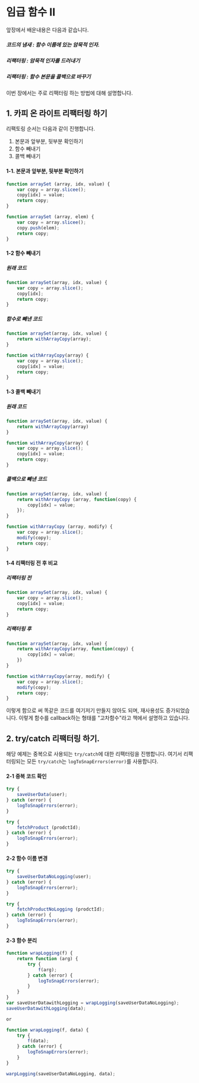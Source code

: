 # 임급 함수	II

앞장에서 배운내용은 다음과 같습니다.

##### 코드의 냄새 : 함수 이름에 있는 암묵적 인자.
##### 리팩터링 : 암묵적 인자를 드러내기
##### 리팩터링 : 함수 본문을 콜백으로 바꾸기

이번 장에서는 주로 리팩터링 하는 방법에 대해 설명합니다.

## 1. 카피 온 라이트 리팩터링 하기
리팩토링 순서는 다음과 같이 진행합니다.
1. 본문과 앞부분, 뒷부분 확인하기
2. 함수 빼내기
3. 콜백 빼내기

#### 1-1. 본문과 앞부분, 뒷부분 확인하기
```javascript
function arraySet (array, idx, value) {
    var copy = array.slicee();
    copy[idx] = value;
    return copy;
}

function arraySet (array, elem) {
    var copy = array.slicee();
    copy.push(elem);
    return copy;
}
```

#### 1-2 함수 빼내기

##### 원래 코드
```javascript
function arraySet(array, idx, value) {
    var copy = array.slice();
    copy[idx];
    return copy;
}
```
##### 함수로 빼낸 코드
```javascript
function arraySet(array, idx, value) {
    return withArrayCopy(array);
}

function withArrayCopy(array) {
    var copy = array.slice();
    copy[idx] = value;
    return copy;
}
```

#### 1-3 콜백 빼내기
##### 원래 코드
```javascript
function arraySet(array, idx, value) {
    return withArrayCopy(array)
}

function withArrayCopy(array) {
    var copy = array.slice();
    copy[idx] = value;
    return copy;
}
```

##### 콜백으로 빼낸 코드
```javascript
function arraySet(array, idx, value) {
    return withArrayCopy (array, function(copy) {
        copy[idx] = value;
    });
}

function withArrayCopy (array, modify) {
    var copy = array.slice();
    modify(copy);
    return copy;
}
```

#### 1-4 리팩터링 전 후 비교
##### 리팩터링 전
```javascript
function arraySet(array, idx, value) {
    var copy = array.slice();
    copy[idx] = value;
    return copy;
}
```

##### 리팩터링 후
```javascript
function arraySet(array, idx, value) {
    return withArrayCopy(array, function(copy) {
        copy[idx] = value;
    })
}

function withArrayCopy(array, modify) {
    var copy = array.slice();
    modify(copy);
    return copy;
}
```

이렇게 함으로 써 똑같은 코드를 여기저기 만들지 않아도 되며, 재사용성도 증가되었습니다.
이렇게 함수를 callback하는 형태를 "고차함수"라고 책에서 설명하고 있습니다.

## 2. try/catch 리팩터링 하기.
해당 예제는 중복으로 사용되는 `try/catch`에 대한 리팩터링을 진행합니다.
여기서 리팩터링되는 모든 `try/catch`는 `logToSnapErrors(error)`를 사용합니다.
#### 2-1 중복 코드 확인
```javascript
try {
    saveUserData(user);
} catch (error) {
    logToSnapErrors(error);
}

try {
    fetchProduct (prodctId);
} catch (error) {
    logToSnapErrors(error);
}
```

#### 2-2 함수 이름 변경
```javascript
try {
    saveUserDataNoLogging(user);
} catch (error) {
    logToSnapErrors(error);
}

try {
    fetchProductNoLogging (prodctId);
} catch (error) {
    logToSnapErrors(error);
}
```

#### 2-3 함수 분리
```javascript
function wrapLogging(f) {
    return function (arg) {
        try {
            f(arg);
        } catch (error) {
            logToSnapErrors(error);
        }
    }
}
var saveUserDatawithLogging = wrapLogging(saveUserDataNoLogging);
saveUserDatawithLogging(data);

or

function wrapLogging(f, data) {
    try {
        f(data);
    } catch (error) {
        logToSnapErrors(error);
    }
}

warpLogging(saveUserDataNoLogging, data);
```
